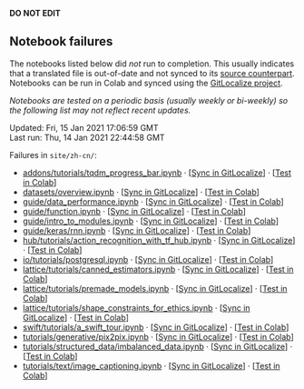 __DO NOT EDIT__

## Notebook failures

The notebooks listed below did *not* run to completion. This usually indicates
that a translated file is out-of-date and not synced to its
[source counterpart](../en-snapshot/). Notebooks can be run in Colab and synced
using the [GitLocalize project](https://gitlocalize.com/tensorflow/docs-l10n).

*Notebooks are tested on a periodic basis (usually weekly or bi-weekly) so the
following list may not reflect recent updates.*

Updated: Fri, 15 Jan 2021 17:06:59 GMT<br/>
Last run: Thu, 14 Jan 2021 22:44:58 GMT

Failures in <code>site/zh-cn/</code>:

* [addons/tutorials/tqdm_progress_bar.ipynb](https://github.com/tensorflow/docs-l10n/blob/master/site/zh-cn/addons/tutorials/tqdm_progress_bar.ipynb) · [[Sync in GitLocalize](https://gitlocalize.com/repo/4592/zh-cn/site/en-snapshot/addons/tutorials/tqdm_progress_bar.ipynb)] · [[Test in Colab](https://colab.research.google.com/github/tensorflow/docs-l10n/blob/master/site/zh-cn/addons/tutorials/tqdm_progress_bar.ipynb)]
* [datasets/overview.ipynb](https://github.com/tensorflow/docs-l10n/blob/master/site/zh-cn/datasets/overview.ipynb) · [[Sync in GitLocalize](https://gitlocalize.com/repo/4592/zh-cn/site/en-snapshot/datasets/overview.ipynb)] · [[Test in Colab](https://colab.research.google.com/github/tensorflow/docs-l10n/blob/master/site/zh-cn/datasets/overview.ipynb)]
* [guide/data_performance.ipynb](https://github.com/tensorflow/docs-l10n/blob/master/site/zh-cn/guide/data_performance.ipynb) · [[Sync in GitLocalize](https://gitlocalize.com/repo/4592/zh-cn/site/en-snapshot/guide/data_performance.ipynb)] · [[Test in Colab](https://colab.research.google.com/github/tensorflow/docs-l10n/blob/master/site/zh-cn/guide/data_performance.ipynb)]
* [guide/function.ipynb](https://github.com/tensorflow/docs-l10n/blob/master/site/zh-cn/guide/function.ipynb) · [[Sync in GitLocalize](https://gitlocalize.com/repo/4592/zh-cn/site/en-snapshot/guide/function.ipynb)] · [[Test in Colab](https://colab.research.google.com/github/tensorflow/docs-l10n/blob/master/site/zh-cn/guide/function.ipynb)]
* [guide/intro_to_modules.ipynb](https://github.com/tensorflow/docs-l10n/blob/master/site/zh-cn/guide/intro_to_modules.ipynb) · [[Sync in GitLocalize](https://gitlocalize.com/repo/4592/zh-cn/site/en-snapshot/guide/intro_to_modules.ipynb)] · [[Test in Colab](https://colab.research.google.com/github/tensorflow/docs-l10n/blob/master/site/zh-cn/guide/intro_to_modules.ipynb)]
* [guide/keras/rnn.ipynb](https://github.com/tensorflow/docs-l10n/blob/master/site/zh-cn/guide/keras/rnn.ipynb) · [[Sync in GitLocalize](https://gitlocalize.com/repo/4592/zh-cn/site/en-snapshot/guide/keras/rnn.ipynb)] · [[Test in Colab](https://colab.research.google.com/github/tensorflow/docs-l10n/blob/master/site/zh-cn/guide/keras/rnn.ipynb)]
* [hub/tutorials/action_recognition_with_tf_hub.ipynb](https://github.com/tensorflow/docs-l10n/blob/master/site/zh-cn/hub/tutorials/action_recognition_with_tf_hub.ipynb) · [[Sync in GitLocalize](https://gitlocalize.com/repo/4592/zh-cn/site/en-snapshot/hub/tutorials/action_recognition_with_tf_hub.ipynb)] · [[Test in Colab](https://colab.research.google.com/github/tensorflow/docs-l10n/blob/master/site/zh-cn/hub/tutorials/action_recognition_with_tf_hub.ipynb)]
* [io/tutorials/postgresql.ipynb](https://github.com/tensorflow/docs-l10n/blob/master/site/zh-cn/io/tutorials/postgresql.ipynb) · [[Sync in GitLocalize](https://gitlocalize.com/repo/4592/zh-cn/site/en-snapshot/io/tutorials/postgresql.ipynb)] · [[Test in Colab](https://colab.research.google.com/github/tensorflow/docs-l10n/blob/master/site/zh-cn/io/tutorials/postgresql.ipynb)]
* [lattice/tutorials/canned_estimators.ipynb](https://github.com/tensorflow/docs-l10n/blob/master/site/zh-cn/lattice/tutorials/canned_estimators.ipynb) · [[Sync in GitLocalize](https://gitlocalize.com/repo/4592/zh-cn/site/en-snapshot/lattice/tutorials/canned_estimators.ipynb)] · [[Test in Colab](https://colab.research.google.com/github/tensorflow/docs-l10n/blob/master/site/zh-cn/lattice/tutorials/canned_estimators.ipynb)]
* [lattice/tutorials/premade_models.ipynb](https://github.com/tensorflow/docs-l10n/blob/master/site/zh-cn/lattice/tutorials/premade_models.ipynb) · [[Sync in GitLocalize](https://gitlocalize.com/repo/4592/zh-cn/site/en-snapshot/lattice/tutorials/premade_models.ipynb)] · [[Test in Colab](https://colab.research.google.com/github/tensorflow/docs-l10n/blob/master/site/zh-cn/lattice/tutorials/premade_models.ipynb)]
* [lattice/tutorials/shape_constraints_for_ethics.ipynb](https://github.com/tensorflow/docs-l10n/blob/master/site/zh-cn/lattice/tutorials/shape_constraints_for_ethics.ipynb) · [[Sync in GitLocalize](https://gitlocalize.com/repo/4592/zh-cn/site/en-snapshot/lattice/tutorials/shape_constraints_for_ethics.ipynb)] · [[Test in Colab](https://colab.research.google.com/github/tensorflow/docs-l10n/blob/master/site/zh-cn/lattice/tutorials/shape_constraints_for_ethics.ipynb)]
* [swift/tutorials/a_swift_tour.ipynb](https://github.com/tensorflow/docs-l10n/blob/master/site/zh-cn/swift/tutorials/a_swift_tour.ipynb) · [[Sync in GitLocalize](https://gitlocalize.com/repo/4592/zh-cn/site/en-snapshot/swift/tutorials/a_swift_tour.ipynb)] · [[Test in Colab](https://colab.research.google.com/github/tensorflow/docs-l10n/blob/master/site/zh-cn/swift/tutorials/a_swift_tour.ipynb)]
* [tutorials/generative/pix2pix.ipynb](https://github.com/tensorflow/docs-l10n/blob/master/site/zh-cn/tutorials/generative/pix2pix.ipynb) · [[Sync in GitLocalize](https://gitlocalize.com/repo/4592/zh-cn/site/en-snapshot/tutorials/generative/pix2pix.ipynb)] · [[Test in Colab](https://colab.research.google.com/github/tensorflow/docs-l10n/blob/master/site/zh-cn/tutorials/generative/pix2pix.ipynb)]
* [tutorials/structured_data/imbalanced_data.ipynb](https://github.com/tensorflow/docs-l10n/blob/master/site/zh-cn/tutorials/structured_data/imbalanced_data.ipynb) · [[Sync in GitLocalize](https://gitlocalize.com/repo/4592/zh-cn/site/en-snapshot/tutorials/structured_data/imbalanced_data.ipynb)] · [[Test in Colab](https://colab.research.google.com/github/tensorflow/docs-l10n/blob/master/site/zh-cn/tutorials/structured_data/imbalanced_data.ipynb)]
* [tutorials/text/image_captioning.ipynb](https://github.com/tensorflow/docs-l10n/blob/master/site/zh-cn/tutorials/text/image_captioning.ipynb) · [[Sync in GitLocalize](https://gitlocalize.com/repo/4592/zh-cn/site/en-snapshot/tutorials/text/image_captioning.ipynb)] · [[Test in Colab](https://colab.research.google.com/github/tensorflow/docs-l10n/blob/master/site/zh-cn/tutorials/text/image_captioning.ipynb)]

